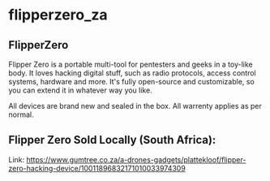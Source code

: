 # flipperzero_za

## FlipperZero

Flipper Zero is a portable multi-tool for pentesters and geeks in a toy-like body. It loves hacking digital stuff, such as radio protocols, access control systems, hardware and more. It's fully open-source and customizable, so you can extend it in whatever way you like.

All devices are brand new and sealed in the box. All warrenty applies as per normal.

## Flipper Zero Sold Locally (South Africa):

Link: https://www.gumtree.co.za/a-drones-gadgets/plattekloof/flipper-zero-hacking-device/10011896832171010033974309
